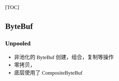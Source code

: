<span  style="font-family: Simsun,serif; font-size: 17px; ">

[TOC]

## ByteBuf

### Unpooled

- 非池化的 ByteBuf 创建，组合，复制等操作
- 零拷贝，
- 底层使用了 CompositeByteBuf

</span>
